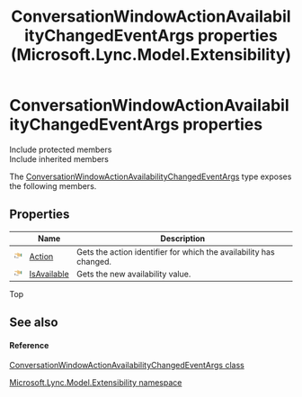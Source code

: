 ﻿---
title: ConversationWindowActionAvailabilityChangedEventArgs properties (Microsoft.Lync.Model.Extensibility)
TOCTitle: ConversationWindowActionAvailabilityChangedEventArgs properties
ms:assetid: Properties.T:Microsoft.Lync.Model.Extensibility.ConversationWindowActionAvailabilityChangedEventArgs_DI_3_UC_OCS14MrefLyncWPF
ms:mtpsurl: https://msdn.microsoft.com/en-us/library/microsoft.lync.model.extensibility.conversationwindowactionavailabilitychangedeventargs_di_3_uc_ocs14mreflyncwpf_properties(v=office.15)
ms:contentKeyID: 48596338
ms.date: 07/28/2014
mtps_version: v=office.15
---

# ConversationWindowActionAvailabilityChangedEventArgs properties

Include protected members  
Include inherited members  

The [ConversationWindowActionAvailabilityChangedEventArgs](conversationwindowactionavailabilitychangedeventargs-class-microsoft-lync-model-extensibility_2.md) type exposes the following members.

## Properties

<table>
<thead>
<tr class="header">
<th> </th>
<th>Name</th>
<th>Description</th>
</tr>
</thead>
<tbody>
<tr class="odd">
<td><img src="images/JJ275421.pubproperty(Office.15).gif" title="Public property" alt="Public property" /></td>
<td><a href="conversationwindowactionavailabilitychangedeventargs-action-property-microsoft-lync-model-extensibility_2.md">Action</a></td>
<td>Gets the action identifier for which the availability has changed.</td>
</tr>
<tr class="even">
<td><img src="images/JJ275421.pubproperty(Office.15).gif" title="Public property" alt="Public property" /></td>
<td><a href="conversationwindowactionavailabilitychangedeventargs-isavailable-property-microsoft-lync-model-extensibility_2.md">IsAvailable</a></td>
<td>Gets the new availability value.</td>
</tr>
</tbody>
</table>


Top

## See also

#### Reference

[ConversationWindowActionAvailabilityChangedEventArgs class](conversationwindowactionavailabilitychangedeventargs-class-microsoft-lync-model-extensibility_2.md)

[Microsoft.Lync.Model.Extensibility namespace](microsoft-lync-model-extensibility-namespace_2.md)


